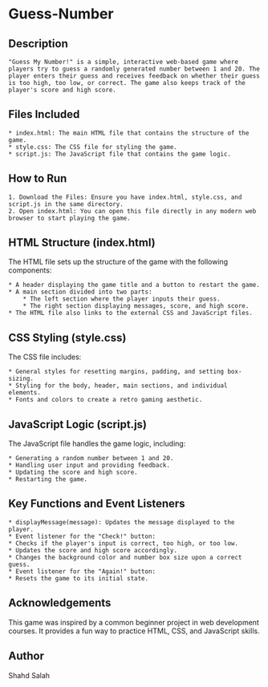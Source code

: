 # Guess-Number

## Description

    "Guess My Number!" is a simple, interactive web-based game where players try to guess a randomly generated number between 1 and 20. The player enters their guess and receives feedback on whether their guess is too high, too low, or correct. The game also keeps track of the player's score and high score.

## Files Included

    * index.html: The main HTML file that contains the structure of the game.
    * style.css: The CSS file for styling the game.
    * script.js: The JavaScript file that contains the game logic.

## How to Run

    1. Download the Files: Ensure you have index.html, style.css, and script.js in the same directory.
    2. Open index.html: You can open this file directly in any modern web browser to start playing the game.

## HTML Structure (index.html)

The HTML file sets up the structure of the game with the following components:

    * A header displaying the game title and a button to restart the game.
    * A main section divided into two parts:
        * The left section where the player inputs their guess.
        * The right section displaying messages, score, and high score.
    * The HTML file also links to the external CSS and JavaScript files.

## CSS Styling (style.css)

The CSS file includes:

    * General styles for resetting margins, padding, and setting box-sizing.
    * Styling for the body, header, main sections, and individual elements.
    * Fonts and colors to create a retro gaming aesthetic.

## JavaScript Logic (script.js)

The JavaScript file handles the game logic, including:

    * Generating a random number between 1 and 20.
    * Handling user input and providing feedback.
    * Updating the score and high score.
    * Restarting the game.

## Key Functions and Event Listeners

    * displayMessage(message): Updates the message displayed to the player.
    * Event listener for the "Check!" button:
    * Checks if the player's input is correct, too high, or too low.
    * Updates the score and high score accordingly.
    * Changes the background color and number box size upon a correct guess.
    * Event listener for the "Again!" button:
    * Resets the game to its initial state.

## Acknowledgements

This game was inspired by a common beginner project in web development courses. It provides a fun way to practice HTML, CSS, and JavaScript skills.

## Author

Shahd Salah
